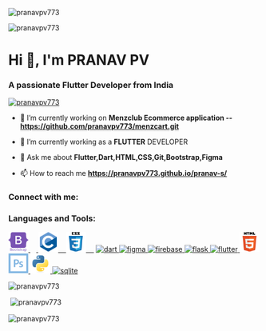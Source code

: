 <p align="left"> <img src="https://komarev.com/ghpvc/?username=pranavpv773&label=Profile%20views&color=e87e38&style=flat" alt="pranavpv773" /> </p>
  <p align="left"> <img src="https://user-images.githubusercontent.com/91565180/200851311-35246972-5cd6-45d9-8bd1-6c2046d480e4.gif" alt="pranavpv773" /> </p>
  
  
  
<h1>Hi 👋, I'm PRANAV PV

</h1>
<h3>A passionate Flutter Developer from India</h3>

<p align="left"> <a href="https://github.com/ryo-ma/github-profile-trophy"><img src="https://github-profile-trophy.vercel.app/?username=pranavpv773&row=3&column=3" alt="pranavpv773" /></a> </p>
<!-- // <p align="left"> <a href="https://github.com/ryo-ma/github-profile-trophy"><img src="https://github-profile-trophy.vercel.app/?username=pranavpv773" alt="pranavpv773" /></a> </p>// -->

- 🔭 I’m currently working on **Menzclub Ecommerce application -- https://github.com/pranavpv773/menzcart.git**

- 🌱 I’m currently working as a **FLUTTER** DEVELOPER
- 💬 Ask me about **Flutter,Dart,HTML,CSS,Git,Bootstrap,Figma**

- 📫 How to reach me **https://pranavpv773.github.io/pranav-s/**

<h3 align="left">Connect with me:</h3>
<p align="left">
</p>

<h3 align="left">Languages and Tools:</h3>
<p align="left"> <a href="https://getbootstrap.com" target="_blank" rel="noreferrer"> <img src="https://raw.githubusercontent.com/devicons/devicon/master/icons/bootstrap/bootstrap-plain-wordmark.svg" alt="bootstrap" width="40" height="40"/> </a> &nbsp &nbsp<a href="https://www.cprogramming.com/" target="_blank" rel="noreferrer"> <img src="https://raw.githubusercontent.com/devicons/devicon/master/icons/c/c-original.svg" alt="c" width="40" height="40"/>&nbsp &nbsp </a> <a href="https://www.w3schools.com/css/" target="_blank" rel="noreferrer"> <img src="https://raw.githubusercontent.com/devicons/devicon/master/icons/css3/css3-original-wordmark.svg" alt="css3" width="40" height="40"/> &nbsp &nbsp</a> <a href="https://dart.dev" target="_blank" rel="noreferrer"> <img src="https://www.vectorlogo.zone/logos/dartlang/dartlang-icon.svg" alt="dart" width="40" height="40"/> </a> <a href="https://www.figma.com/" target="_blank" rel="noreferrer"> <img src="https://www.vectorlogo.zone/logos/figma/figma-icon.svg" alt="figma" width="40" height="40"/> </a> <a href="https://firebase.google.com/" target="_blank" rel="noreferrer"> <img src="https://www.vectorlogo.zone/logos/firebase/firebase-icon.svg" alt="firebase" width="40" height="40"/> </a> <a href="https://flask.palletsprojects.com/" target="_blank" rel="noreferrer"> <img src="https://www.vectorlogo.zone/logos/pocoo_flask/pocoo_flask-icon.svg" alt="flask" width="40" height="40"/> </a> <a href="https://flutter.dev" target="_blank" rel="noreferrer"> <img src="https://www.vectorlogo.zone/logos/flutterio/flutterio-icon.svg" alt="flutter" width="40" height="40"/> </a> <a href="https://www.w3.org/html/" target="_blank" rel="noreferrer"> <img src="https://raw.githubusercontent.com/devicons/devicon/master/icons/html5/html5-original-wordmark.svg" alt="html5" width="40" height="40"/> </a> <a href="https://www.photoshop.com/en" target="_blank" rel="noreferrer"> <img src="https://raw.githubusercontent.com/devicons/devicon/master/icons/photoshop/photoshop-line.svg" alt="photoshop" width="40" height="40"/> </a> <a href="https://www.python.org" target="_blank" rel="noreferrer"> <img src="https://raw.githubusercontent.com/devicons/devicon/master/icons/python/python-original.svg" alt="python" width="40" height="40"/> </a> <a href="https://www.sqlite.org/" target="_blank" rel="noreferrer"> <img src="https://www.vectorlogo.zone/logos/sqlite/sqlite-icon.svg" alt="sqlite" width="40" height="40"/> </a> </p>

<p><img align="left" src="https://github-readme-stats.vercel.app/api/top-langs?username=pranavpv773&show_icons=true&locale=en&layout=compact" alt="pranavpv773" /></p>
<br>
<!-- <P>[![GitHub Streak](https://github-readme-streak-stats.herokuapp.com?user=pranav&theme=dark&hide_border=true&date_format=j%20M%5B%20Y%5D)](https://git.io/streak-stats)</p> -->

<p>&nbsp;<img align="center" src="https://github-readme-stats.vercel.app/api?username=pranavpv773&show_icons=true&locale=en" alt="pranavpv773" /></p>

<p><img align="center" src="https://github-readme-streak-stats.herokuapp.com/?user=pranavpv773&" alt="pranavpv773" /></p>

